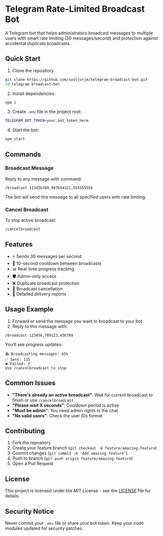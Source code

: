 # Telegram Rate-Limited Broadcast Bot

A Telegram bot that helps administrators broadcast messages to multiple users with smart rate limiting (30 messages/second) and protection against accidental duplicate broadcasts.

## Quick Start

1. Clone the repository:
```bash
git clone https://github.com/souljorje/telegram-broadcast-bot.git
cd telegram-broadcast-bot
```

2. Install dependencies:
```bash
npm i
```

3. Create `.env` file in the project root:
```bash
TELEGRAM_BOT_TOKEN=your_bot_token_here
```

4. Start the bot:
```bash
npm start
```

## Commands

### Broadcast Message
Reply to any message with command:
```
/broadcast 123456789,987654321,555555555
```
The bot will send this message to all specified users with rate limiting.

### Cancel Broadcast
To stop active broadcast:
```
/cancelbroadcast
```

## Features

- ⚡ Sends 30 messages per second
- 🔄 10-second cooldown between broadcasts
- 📊 Real-time progress tracking
- 🛡️ Admin-only access
- ❌ Duplicate broadcast protection
- 🚫 Broadcast cancellation
- 📝 Detailed delivery reports

## Usage Example

1. Forward or send the message you want to broadcast to your bot
2. Reply to this message with:
```
/broadcast 123456,789123,456789
```

You'll see progress updates:
```
📤 Broadcasting messages: 45%
✅ Sent: 135
❌ Failed: 3
Use /cancelbroadcast to stop
```

## Common Issues

- **"There's already an active broadcast"**: Wait for current broadcast to finish or use `/cancelbroadcast`
- **"Please wait X seconds"**: Cooldown period is active
- **"Must be admin"**: You need admin rights in the chat
- **"No valid users"**: Check the user IDs format

## Contributing

1. Fork the repository
2. Create your feature branch (`git checkout -b feature/amazing-feature`)
3. Commit changes (`git commit -m 'Add amazing feature'`)
4. Push to branch (`git push origin feature/amazing-feature`)
5. Open a Pull Request

## License

This project is licensed under the MIT License - see the [LICENSE](LICENSE) file for details.

## Security Notice

Never commit your `.env` file or share your bot token. Keep your node modules updated for security patches.